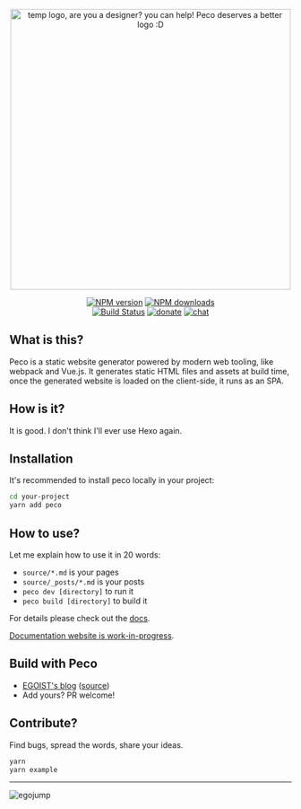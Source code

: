 <p align="center">
<img src="https://cdn.rawgit.com/egoist/fde30f7f3eae29d66b52736367f0267c/raw/95fe77f4401a2df004094d7ef8d1e3d93de98480/peco.svg" alt="temp logo, are you a designer? you can help! Peco deserves a better logo :D" width="500"></p>

<p align="center"><a href="https://npmjs.com/package/peco"><img src="https://img.shields.io/npm/v/peco.svg?style=for-the-badge" alt="NPM version"></a> <a href="https://npmjs.com/package/peco"><img src="https://img.shields.io/npm/dm/peco.svg?style=for-the-badge" alt="NPM downloads"></a> <br><a href="https://circleci.com/gh/egojump/peco"><img src="https://img.shields.io/circleci/project/egojump/peco/master.svg?style=for-the-badge" alt="Build Status"></a> <a href="./BACKERS.md"><img src="https://img.shields.io/badge/$-donate-ff69b4.svg?maxAge=2592000&amp;style=for-the-badge" alt="donate"></a> <a href="https://spectrum.chat/peco"><img src="https://img.shields.io/badge/chat-on%20spectrum-7b16ff.svg?style=for-the-badge" alt="chat"></a></p>


## What is this?

Peco is a static website generator powered by modern web tooling, like webpack and Vue.js. It generates static HTML files and assets at build time, once the generated website is loaded on the client-side, it runs as an SPA.

## How is it?

It is good. I don't think I'll ever use Hexo again.

## Installation

It's recommended to install peco locally in your project:

```bash
cd your-project
yarn add peco
```

## How to use?

Let me explain how to use it in 20 words:

- `source/*.md` is your pages
- `source/_posts/*.md` is your posts
- `peco dev [directory]` to run it
- `peco build [directory]` to build it

For details please check out the [docs](./docs).

[Documentation website is work-in-progress](https://github.com/egojump/peco/issues/23).

## Build with Peco

- [EGOIST's blog](https://egoist.moe) ([source](https://github.com/egoist/blog))
- Add yours? PR welcome!

## Contribute?

Find bugs, spread the words, share your ideas.

```bash
yarn
yarn example
```

---

<img src="https://cdn.rawgit.com/egoist/abf92e5f6adfa4cbb47651c1cdb3630d/raw/8c2b6488e353c2b6ca79cce4b15f0f43493aedb6/egojump.svg" alt="egojump">
